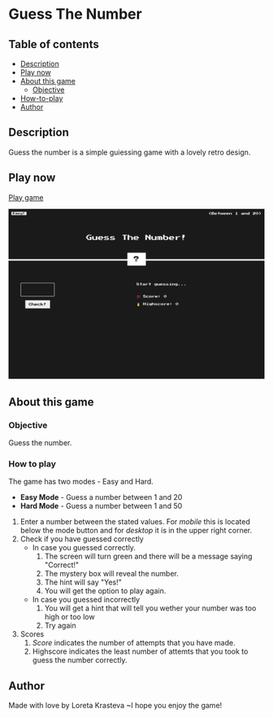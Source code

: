 # Guess The Number

## Table of contents

* [Description](#description)
* [Play now](#play-now)
* [About this game](#about-this-game)
    * [Objective](#objective)
* [How-to-play](#how-to-play)
* [Author](#author)

## Description
Guess the number is a simple guiessing game with a lovely retro design. 

## Play now
  [Play game](https://loretta-arineva.github.io/guess-the-number/)

  ![Guess the number game screenshot](images/loretta-arineva.github.io_guess-the-number_.png "Guess The Number Game")

## About this game
### Objective
Guess the number.

### How to play
The game has two modes - Easy and Hard.
* **Easy Mode** - Guess a number between 1 and 20
* **Hard Mode** - Guess a number between 1 and 50

1. Enter a number between the stated values. For *mobile* this is located below the mode button and for *desktop* it is in the upper right corner.
2. Check if you have guessed correctly
    * In case you guessed correctly. 
        1. The screen will turn green and there will be a message saying "Correct!" 
        2. The mystery box will reveal the number. 
        3. The hint will say "Yes!"
        4. You will get the option to play again.
    * In case you guessed incorrectly
        1. You will get a hint that will tell you wether your number was too high or too low
        2. Try again
3. Scores
    1. *Score* indicates the number of attempts that you have made.
    2. Highscore indicates the least number of attemts that you took to guess the number correctly.

## Author
Made with love by Loreta Krasteva 
~I hope you enjoy the game!